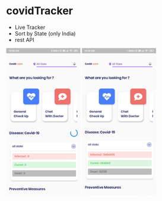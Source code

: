# covidTracker

* Live Tracker
* Sort by State (only India)
* rest API

 <img src="https://raw.githubusercontent.com/j-j-gajjar/covid-care/master/Screenshots/Screenshot_2020-08-29-10-58-08-594_com.example.hospi_care.jpg" width="200">    <img src="https://raw.githubusercontent.com/j-j-gajjar/covid-care/master/Screenshots/Screenshot_2020-08-29-10-58-11-819_com.example.hospi_care.jpg" width="200">
